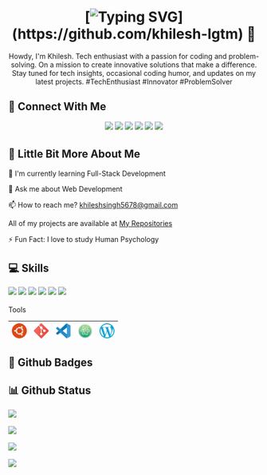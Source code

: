 # <h1 align="center"/>[![Typing SVG](https://readme-typing-svg.herokuapp.com?size=25&duration=3000&color=20D2D6&multiline=true&height=100&lines=Hi+there+I'm+Khilesh+Bhakuni+%F0%9F%98%81;Welcome+to+my+github+profile!)](https://github.com/khilesh-Igtm) 👋 
 <!-- <img width="20%" src="https://i.imgur.com/u2WLlB8.gif" /> --> 
  
 <p align="center"/> Howdy, I'm Khilesh. Tech enthusiast with a passion for coding and problem-solving. On a mission to create innovative solutions that make a difference. Stay tuned for tech insights, occasional coding humor, and updates on my latest projects. #TechEnthusiast #Innovator #ProblemSolver
  
 ## 👥 Connect With Me 
 <p align="center"> 
 <a href="https://www.linkedin.com/in/khilesh1011/"><img src="https://img.shields.io/badge/linkedin-%230077B5.svg?style=for-the-badge&logo=linkedin&logoColor=white" style="margin-bottom: 4px;" height="30px" target="_blank"></a> 
 <a href="https://twitter.com/nebula8508"><img src="https://img.shields.io/badge/Twitter-%231DA1F2.svg?style=for-the-badge&logo=Twitter&logoColor=white" style="margin-bottom: 4px;" height="30px" target="_blank"></a> 
 <a href="#"><img src="https://img.shields.io/badge/Discord-%237289DA.svg?style=for-the-badge&logo=discord&logoColor=white" style="margin-bottom: 4px;" height="30px" target="_blank"></a> 
 <a href="#"><img src="https://img.shields.io/badge/Facebook-%231877F2.svg?style=for-the-badge&logo=Facebook&logoColor=white" style="margin-bottom: 4px;" height="30px" target="_blank"></a> 
 <a href="#"><img src="https://img.shields.io/badge/Instagram-%23E4405F.svg?style=for-the-badge&logo=Instagram&logoColor=white" style="margin-bottom: 4px;" height="30px" target="_blank"></a> 
 <a href="#"><img src="https://img.shields.io/badge/YouTube-%23FF0000.svg?style=for-the-badge&logo=YouTube&logoColor=white" style="margin-bottom: 4px;" height="30px" target="_blank"></a> 
 <a href="#><img src="https://img.shields.io/badge/Reddit-FF4500?style=for-the-badge&logo=reddit&logoColor=white" style="margin-bottom: 4px;" height="30px" target="_blank"></a> 
 </p> 
  
 ## 💫 Little Bit More About Me 
 <p>🌱 I'm currently learning Full-Stack Development</p> 
 <p>💬 Ask me about Web Development</p> 
 <p>📫 How to reach me? <a href="khileshsingh5678@gmail.com">khileshsingh5678@gmail.com</a></p> 
 <p>All of my projects are available at <a href="https://github.com/khilesh-Igtm?tab=repositories">My Repositories</a></p> 
 <p>⚡ Fun Fact: I love to study Human Psychology</p> 
                                                                                                  
## 💻 Skills 
 <p> 
 <img src="https://img.shields.io/badge/python-%2300599C.svg?style=for-the-badge&logo=Python&logoColor=white" style="margin-bottom: 4px;" height="30px"> 
 <img src="https://img.shields.io/badge/Java-%23E34F26.svg?style=for-the-badge&logo=Java&logoColor=white" style="margin-bottom: 4px;" height="30px"> 
 <img src="https://img.shields.io/badge/Javascript-%231572B6.svg?style=for-the-badge&logo=Javascript&logoColor=white" style="margin-bottom: 4px;" height="30px"> 
 <img src="https://img.shields.io/badge/PHP-%23563D7C.svg?style=for-the-badge&logo=PHP&logoColor=white" style="margin-bottom: 4px;" height="30px"> 
 <img src="https://img.shields.io/badge/git-%23F05033.svg?style=for-the-badge&logo=git&logoColor=white" style="margin-bottom: 4px;" height="30px"> 
 <img src="https://img.shields.io/badge/SQL-FCC624?style=for-the-badge&logo=SQL&logoColor=black" style="margin-bottom: 4px;" height="30px"> 
 </p> 
  
  
  Tools 
   
 <img alt="Ubuntu" width="30px" src="https://github.com/Ankitkanyal1/Ankitkanyal1/blob/main/icons/Ubuntu.svg"/>|<img alt="Git" width="30px" src="https://github.com/Ankitkanyal1/Ankitkanyal1/blob/main/icons/Git.svg"/>|<img alt="VSCode" width="30px" src="https://github.com/Ankitkanyal1/Ankitkanyal1/blob/main/icons/VSCode.svg"/>|<img alt="Atom" width="30px" src="https://github.com/Ankitkanyal1/Ankitkanyal1/blob/main/icons/Atom.svg"/>|<img alt="WordPress" width="30px" src="https://github.com/Ankitkanyal1/Ankitkanyal1/blob/main/icons/WP.svg"/> 
  |--|--|--|--|--|
  
  
  
## 🌟 Github Badges
<p>

</p>


## 📊 Github Status

<p><img src="https://metrics.lecoq.io/khilesh-Igtm"><p>

<p><img src="https://activity-graph.herokuapp.com/graph?username=khilesh-Igtm"><p>

<p><img src="https://github-readme-stats.vercel.app/api?username=khilesh-Igtm&show_icons=true&theme=chartreuse-dark&include_all_commits=true&hide=issues"><p>

<p><img src="https://github-readme-streak-stats.herokuapp.com/?user=khilesh-Igtm"><p>
